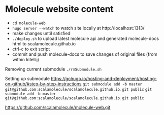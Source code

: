 # Molecule website content

- `cd molecule-web`
- `hugo server --watch` to watch site locally at http://localhost:1313/
- make changes until satisfied
- `./deploy.sh` to upload latest molecule api and generated molecule-docs html to scalamolecule.github.io
- ctrl-c to exit script
- commit and push molecule-docs to save changes of original files (from within Intellij)



Removing current submodule
`./rmSubmodule.sh`

Setting up submodule
https://gohugo.io/hosting-and-deployment/hosting-on-github/#step-by-step-instructions
`git submodule add -b master git@github.com:scalamolecule/scalamolecule.github.io.git public`
`git submodule add -b master git@github.com:scalamolecule/scalamolecule.github.io.git public`


https://github.com/scalamolecule/molecule-web.git